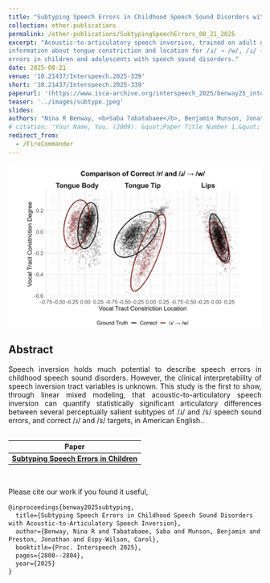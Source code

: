 ```yaml
---
title: "Subtyping Speech Errors in Childhood Speech Sound Disorders with Acoustic-to-Articulatory Speech Inversion"
collection: other-publications
permalink: /other-publications/SubtypingSpeechErrors_08_21_2025
excerpt: "Acoustic-to-articulatory speech inversion, trained on adult ground-truth kinematic data, quantifies clinically interpretable
information about tongue constriction and location for /ɹ/ → /w/, /ɹ/ → vowel, dentalized /s/, and palatalized /s/ speech sound
errors in children and adolescents with speech sound disorders."
date: 2025-08-21
venue: '10.21437/Interspeech.2025-339'
short: '10.21437/Interspeech.2025-339'
paperurl: '(https://www.isca-archive.org/interspeech_2025/benway25_interspeech.pdf)'
teaser: '../images/subtype.jpeg'
slides:
authors: "Nina R Benway, <b>Saba Tabatabaee</b>, Benjamin Munson, Jonathan Preston, Carol Espy-Wilso"
# citation: 'Your Name, You. (2009). &quot;Paper Title Number 1.&quot; <i>Journal 1</i>. 1(1).'
redirect_from: 
  - /FireCommander
---
```


<p style="text-align:center;">
<img src="../images/subtype.jpeg" width="800">
</p>

## Abstract
<div style="text-align: justify"> Speech inversion holds much potential to describe speech errors in childhood speech sound disorders. However, the clinical interpretability of speech inversion tract variables is unknown. This study is the first to show, through linear mixed modeling,
that acoustic-to-articulatory speech inversion can quantify statistically significant articulatory differences between several
perceptually salient subtypes of /ɹ/ and /s/ speech sound errors, and correct /ɹ/ and /s/ targets, in American English..</div>
<br>

| Paper                                                                                      |
|--------------------------------------------------------------------------------------------|
| [**Subtyping Speech Errors in Children**](https://www.isca-archive.org/interspeech_2025/benway25_interspeech.pdf) |

<br>

Please cite our work if you found it useful,

```
@inproceedings{benway2025subtyping,
  title={Subtyping Speech Errors in Childhood Speech Sound Disorders with Acoustic-to-Articulatory Speech Inversion},
  author={Benway, Nina R and Tabatabaee, Saba and Munson, Benjamin and Preston, Jonathan and Espy-Wilson, Carol},
  booktitle={Proc. Interspeech 2025},
  pages={2800--2804},
  year={2025}
}
```
